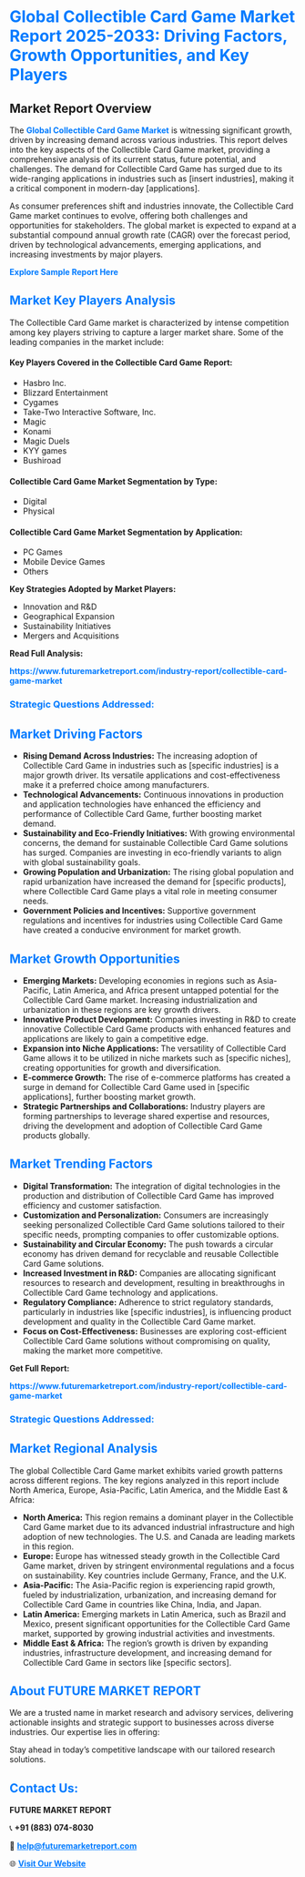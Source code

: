 <h1 style="color: #007BFF;">Global Collectible Card Game Market Report 2025-2033: Driving Factors, Growth Opportunities, and Key Players</h1>

<section id="overview">
<h2>Market Report Overview</h2>
<p>The <a href="https://www.futuremarketreport.com/industry-report/collectible-card-game-market" style="color: #007BFF; text-decoration: none;"><strong>Global Collectible Card Game Market</strong></a> is witnessing significant growth, driven by increasing demand across various industries. This report delves into the key aspects of the Collectible Card Game market, providing a comprehensive analysis of its current status, future potential, and challenges. The demand for Collectible Card Game has surged due to its wide-ranging applications in industries such as [insert industries], making it a critical component in modern-day [applications].</p>
<p>As consumer preferences shift and industries innovate, the Collectible Card Game market continues to evolve, offering both challenges and opportunities for stakeholders. The global market is expected to expand at a substantial compound annual growth rate (CAGR) over the forecast period, driven by technological advancements, emerging applications, and increasing investments by major players.</p>
</section>

<section id="overview">
<p><a href="https://www.futuremarketreport.com/request-sample/reportId=28670" style="color: #007BFF; text-decoration: none;"><strong>Explore Sample Report Here</strong></a></p>
</section>

<section id="key-players">
<h2 style="color: #007BFF;">Market Key Players Analysis</h2>
<p>The Collectible Card Game market is characterized by intense competition among key players striving to capture a larger market share. Some of the leading companies in the market include:</p>
<h4>Key Players Covered in the Collectible Card Game Report:</h4>
<ul><li>Hasbro Inc.</li><li>Blizzard Entertainment</li><li>Cygames</li><li>Take-Two Interactive Software, Inc.</li><li>Magic</li><li>Konami</li><li>Magic Duels</li><li>KYY games</li><li>Bushiroad</li></ul>
<h4>Collectible Card Game Market Segmentation by Type:</h4>
<ul><li>Digital</li><li>Physical</li></ul>

<h4>Collectible Card Game Market Segmentation by Application:</h4>
<ul><li>PC Games</li><li>Mobile Device Games</li><li>Others</li></ul>
<p><strong>Key Strategies Adopted by Market Players:</strong></p>
<ul>
<li>Innovation and R&D</li>
<li>Geographical Expansion</li>
<li>Sustainability Initiatives</li>
<li>Mergers and Acquisitions</li>
</ul>
</section>

<section>
<p><strong>Read Full Analysis: </strong></p><a href="https://www.futuremarketreport.com/industry-report/collectible-card-game-market" style="color: #007BFF; text-decoration: none;"><strong>https://www.futuremarketreport.com/industry-report/collectible-card-game-market</strong></a>
<h3 style="color: #007BFF;">Strategic Questions Addressed:</h3>
</section>

<section id="driving-factors">
<h2 style="color: #007BFF;">Market Driving Factors</h2>
<ul>
<li><strong>Rising Demand Across Industries:</strong> The increasing adoption of Collectible Card Game in industries such as [specific industries] is a major growth driver. Its versatile applications and cost-effectiveness make it a preferred choice among manufacturers.</li>
<li><strong>Technological Advancements:</strong> Continuous innovations in production and application technologies have enhanced the efficiency and performance of Collectible Card Game, further boosting market demand.</li>
<li><strong>Sustainability and Eco-Friendly Initiatives:</strong> With growing environmental concerns, the demand for sustainable Collectible Card Game solutions has surged. Companies are investing in eco-friendly variants to align with global sustainability goals.</li>
<li><strong>Growing Population and Urbanization:</strong> The rising global population and rapid urbanization have increased the demand for [specific products], where Collectible Card Game plays a vital role in meeting consumer needs.</li>
<li><strong>Government Policies and Incentives:</strong> Supportive government regulations and incentives for industries using Collectible Card Game have created a conducive environment for market growth.</li>
</ul>
</section>

<section id="growth-opportunities">
<h2 style="color: #007BFF;">Market Growth Opportunities</h2>
<ul>
<li><strong>Emerging Markets:</strong> Developing economies in regions such as Asia-Pacific, Latin America, and Africa present untapped potential for the Collectible Card Game market. Increasing industrialization and urbanization in these regions are key growth drivers.</li>
<li><strong>Innovative Product Development:</strong> Companies investing in R&D to create innovative Collectible Card Game products with enhanced features and applications are likely to gain a competitive edge.</li>
<li><strong>Expansion into Niche Applications:</strong> The versatility of Collectible Card Game allows it to be utilized in niche markets such as [specific niches], creating opportunities for growth and diversification.</li>
<li><strong>E-commerce Growth:</strong> The rise of e-commerce platforms has created a surge in demand for Collectible Card Game used in [specific applications], further boosting market growth.</li>
<li><strong>Strategic Partnerships and Collaborations:</strong> Industry players are forming partnerships to leverage shared expertise and resources, driving the development and adoption of Collectible Card Game products globally.</li>
</ul>
</section>

<section id="trending-factors">
<h2 style="color: #007BFF;">Market Trending Factors</h2>
<ul>
<li><strong>Digital Transformation:</strong> The integration of digital technologies in the production and distribution of Collectible Card Game has improved efficiency and customer satisfaction.</li>
<li><strong>Customization and Personalization:</strong> Consumers are increasingly seeking personalized Collectible Card Game solutions tailored to their specific needs, prompting companies to offer customizable options.</li>
<li><strong>Sustainability and Circular Economy:</strong> The push towards a circular economy has driven demand for recyclable and reusable Collectible Card Game solutions.</li>
<li><strong>Increased Investment in R&D:</strong> Companies are allocating significant resources to research and development, resulting in breakthroughs in Collectible Card Game technology and applications.</li>
<li><strong>Regulatory Compliance:</strong> Adherence to strict regulatory standards, particularly in industries like [specific industries], is influencing product development and quality in the Collectible Card Game market.</li>
<li><strong>Focus on Cost-Effectiveness:</strong> Businesses are exploring cost-efficient Collectible Card Game solutions without compromising on quality, making the market more competitive.</li>
</ul>
</section>

<section>
<p><strong>Get Full Report: </strong></p><a href="https://www.futuremarketreport.com/industry-report/collectible-card-game-market" style="color: #007BFF; text-decoration: none;"><strong>https://www.futuremarketreport.com/industry-report/collectible-card-game-market</strong></a>
<h3 style="color: #007BFF;">Strategic Questions Addressed:</h3>
</section>


<section id="regional-analysis">
<h2 style="color: #007BFF;">Market Regional Analysis</h2>
<p>The global Collectible Card Game market exhibits varied growth patterns across different regions. The key regions analyzed in this report include North America, Europe, Asia-Pacific, Latin America, and the Middle East & Africa:</p>
<ul>
<li><strong>North America:</strong> This region remains a dominant player in the Collectible Card Game market due to its advanced industrial infrastructure and high adoption of new technologies. The U.S. and Canada are leading markets in this region.</li>
<li><strong>Europe:</strong> Europe has witnessed steady growth in the Collectible Card Game market, driven by stringent environmental regulations and a focus on sustainability. Key countries include Germany, France, and the U.K.</li>
<li><strong>Asia-Pacific:</strong> The Asia-Pacific region is experiencing rapid growth, fueled by industrialization, urbanization, and increasing demand for Collectible Card Game in countries like China, India, and Japan.</li>
<li><strong>Latin America:</strong> Emerging markets in Latin America, such as Brazil and Mexico, present significant opportunities for the Collectible Card Game market, supported by growing industrial activities and investments.</li>
<li><strong>Middle East & Africa:</strong> The region’s growth is driven by expanding industries, infrastructure development, and increasing demand for Collectible Card Game in sectors like [specific sectors].</li>
</ul>
</section>

<footer>
<h2 style="color: #007BFF;">About FUTURE MARKET REPORT</h2>
<p>We are a trusted name in market research and advisory services, delivering actionable insights and strategic support to businesses across diverse industries. Our expertise lies in offering:</p>

<p>Stay ahead in today’s competitive landscape with our tailored research solutions.</p>

<h2 style="color: #007BFF;">Contact Us:</h2>
<p><strong>FUTURE MARKET REPORT</strong></p>
<p>📞 <strong>+91 (883) 074-8030</strong></p>
<p>📧 <strong><a href="mailto:help@futuremarketreport.com" style="color: #007BFF;">help@futuremarketreport.com</a></strong></p>
<p>🌐 <strong><a href="https://www.futuremarketreport.com/" style="color: #007BFF;">Visit Our Website</a></strong></p>
</footer>